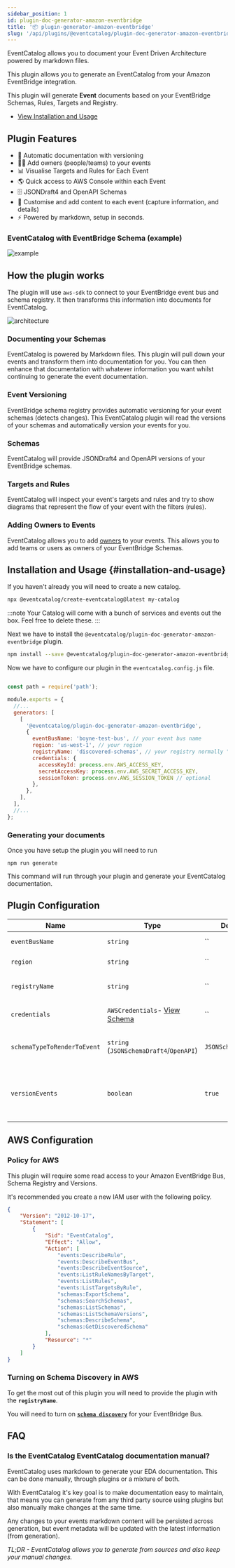 ```yaml
---
sidebar_position: 1
id: plugin-doc-generator-amazon-eventbridge
title: '📦 plugin-generator-amazon-eventbridge'
slug: '/api/plugins/@eventcatalog/plugin-doc-generator-amazon-eventbridge'
---
```


EventCatalog allows you to document your Event Driven Architecture powered by markdown files.

This plugin allows you to generate an EventCatalog from your Amazon EventBridge integration.

This plugin will generate **Event** documents based on your EventBridge Schemas, Rules, Targets and Registry.

- [View Installation and Usage](/docs/api/plugins/@eventcatalog/plugin-doc-generator-amazon-eventbridge#installation-and-usage)

## Plugin Features

- 📄 Automatic documentation with versioning
- 👨‍⚕️ Add owners (people/teams) to your events
- 📊 Visualise Targets and Rules for Each Event
- 🌎 Quick access to AWS Console within each Event
- 🗄 JSONDraft4 and OpenAPI Schemas
- 💅 Customise and add content to each event (capture information, and details)
- ⚡️ Powered by markdown, setup in seconds.


### EventCatalog with EventBridge Schema (example)
![example](/img/api/plugins/amazon-eventbridge/example.jpeg)


## How the plugin works

The plugin will use `aws-sdk` to connect to your EventBridge event bus and schema registry. It then transforms this information into documents for EventCatalog.

![architecture](/img/api/plugins/amazon-eventbridge/plugin-architecture.png)

### Documenting your Schemas

EventCatalog is powered by Markdown files. This plugin will pull down your events and transform them into documentation for you. You can then enhance that documentation with whatever information you want whilst continuing to generate the event documentation.

### Event Versioning

EventBridge schema registry provides automatic versioning for your event schemas (detects changes). This EventCatalog plugin will read the versions of your schemas and automatically version your events for you. 

### Schemas

EventCatalog will provide JSONDraft4 and OpenAPI versions of your EventBridge schemas.

### Targets and Rules

EventCatalog will inspect your event's targets and rules and try to show diagrams that represent the flow of your event with the filters (rules).

### Adding Owners to Events

EventCatalog allows you to add [owners](/docs/events/adding-event-owners) to your events. This allows you to add teams or users as owners of your EventBridge Schemas.


## Installation and Usage {#installation-and-usage}

If you haven't already you will need to create a new catalog.

```bash npm2yarn
npx @eventcatalog/create-eventcatalog@latest my-catalog
```

:::note
Your Catalog will come with a bunch of services and events out the box. Feel free to delete these.
:::

Next we have to install the `@eventcatalog/plugin-doc-generator-amazon-eventbridge` plugin.

```bash npm2yarn
npm install --save @eventcatalog/plugin-doc-generator-amazon-eventbridge
```

Now we have to configure our plugin in the `eventcatalog.config.js` file.

```js title="eventcatalog.config.js"

const path = require('path');

module.exports = {
  //...
  generators: [
    [
      '@eventcatalog/plugin-doc-generator-amazon-eventbridge',
      {
        eventBusName: 'boyne-test-bus', // your event bus name
        region: 'us-west-1', // your region
        registryName: 'discovered-schemas', // your registry normally "discovered-schemas"
        credentials: {
          accessKeyId: process.env.AWS_ACCESS_KEY,
          secretAccessKey: process.env.AWS_SECRET_ACCESS_KEY,
          sessionToken: process.env.AWS_SESSION_TOKEN // optional
        },
      },
    ],
  ],
  //...
};
```
### Generating your documents

Once you have setup the plugin you will need to run

```
npm run generate
```

This command will run through your plugin and generate your EventCatalog documentation.


## Plugin Configuration 

<APITable>

| Name | Type | Default | Description |
| --- | --- | --- | --- |
| `eventBusName` | `string` | `` | Name of your EventBus |
| `region` | `string` | `` | AWS Region of your eventbus |
| `registryName` | `string` | `` | Name of your Schema Registry |
| `credentials` | `AWSCredentials`- [View Schema](https://docs.aws.amazon.com/AWSJavaScriptSDK/latest/AWS/Credentials.html) | `` | AWS `accessKeyId` and `secretAccessKey` |
| `schemaTypeToRenderToEvent` | `string` (`JSONSchemaDraft4`/`OpenAPI`) | `JSONSchemaDraft4` | Schema type to render along side your event in EventCatalog |
| `versionEvents` | `boolean` | `true` | Version your events as new versions get detected from your Schema Registry |

</APITable>

## AWS Configuration

### Policy for AWS

This plugin will require some read access to your Amazon EventBridge Bus, Schema Registry and Versions. 

It's recommended you create a new IAM user with the following policy.

```json
{
    "Version": "2012-10-17",
    "Statement": [
        {
            "Sid": "EventCatalog",
            "Effect": "Allow",
            "Action": [
                "events:DescribeRule",
                "events:DescribeEventBus",
                "events:DescribeEventSource",
                "events:ListRuleNamesByTarget",
                "events:ListRules",
                "events:ListTargetsByRule",
                "schemas:ExportSchema",
                "schemas:SearchSchemas",
                "schemas:ListSchemas",
                "schemas:ListSchemaVersions",
                "schemas:DescribeSchema",
                "schemas:GetDiscoveredSchema"
            ],
            "Resource": "*"
        }
    ]
}
```

### Turning on Schema Discovery in AWS

To get the most out of this plugin you will need to provide the plugin with the **`registryName`**.

You will need to turn on [**`schema discovery`**](https://docs.aws.amazon.com/eventbridge/latest/userguide/eb-schema.html) for your EventBridge Bus.

## FAQ

### Is the EventCatalog EventCatalog documentation manual?

EventCatalog uses markdown to generate your EDA documentation. This can be done manually, through plugins or a mixture of both.

With EventCatalog it's key goal is to make documentation easy to maintain, that means you can generate from any third party source using plugins but also manually make changes at the same time.

Any changes to your events markdown content will be persisted across generation, but event metadata will be updated with the latest information (from generation).

_TL;DR - EventCatalog allows you to generate from sources and also keep your manual changes._

